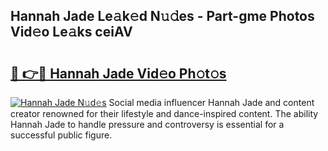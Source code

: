 ## Hannah Jade Le𝚊k𝚎d N𝚞𝚍es - Part-gme Photos Vid𝚎o Le𝚊ks ceiAV

# <h2><a href="http://fbbqkh3.evod.top/?m=Hannah+Jade">🔗 👉🔴 Hannah Jade Vid𝚎o Ph𝚘t𝚘s</a></h2>

[![Hannah Jade N𝚞d𝚎s](https://i.imgur.com/8V9OHl7.gif)](http://fbbqkh3.evod.top/?m=Hannah+Jade)
Social media influencer Hannah Jade and content creator renowned for their lifestyle and dance-inspired content. The ability Hannah Jade to handle pressure and controversy is essential for a successful public figure. 
